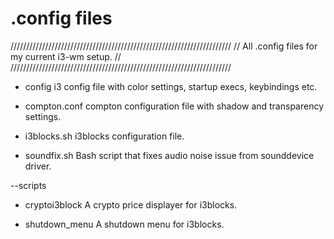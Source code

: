 # .config files

//////////////////////////////////////////////////////////////////////
// All .config files for my current i3-wm setup.                    //
//////////////////////////////////////////////////////////////////////
- config 
  i3 config file with color settings, startup execs, keybindings etc.
  
- compton.conf
  compton configuration file with shadow and transparency settings.
  
- i3blocks.sh
  i3blocks configuration file.
  
- soundfix.sh
  Bash script that fixes audio noise issue from sounddevice driver.
  
--scripts

- cryptoi3block
  A crypto price displayer for i3blocks.
  
- shutdown_menu
  A shutdown menu for i3blocks.
